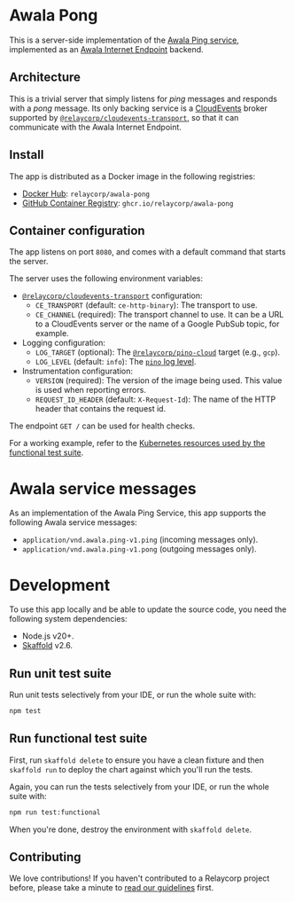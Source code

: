 # Awala Pong

This is a server-side implementation of the [Awala Ping service](https://specs.awala.network/RS-014), implemented as an [Awala Internet Endpoint](https://docs.relaycorp.tech/awala-pong/) backend.

## Architecture

This is a trivial server that simply listens for _ping_ messages and responds with a _pong_ message. Its only backing service is a [CloudEvents](https://cloudevents.io) broker supported by [`@relaycorp/cloudevents-transport`](https://www.npmjs.com/package/@relaycorp/cloudevents-transport), so that it can communicate with the Awala Internet Endpoint.

## Install

The app is distributed as a Docker image in the following registries:

- [Docker Hub](https://hub.docker.com/r/relaycorp/awala-pong): `relaycorp/awala-pong`
- [GitHub Container Registry](https://github.com/relaycorp/awala-pong/pkgs/container/awala-pong): `ghcr.io/relaycorp/awala-pong`

## Container configuration

The app listens on port `8080`, and comes with a default command that starts the server.

The server uses the following environment variables:

- [`@relaycorp/cloudevents-transport`](https://www.npmjs.com/package/@relaycorp/cloudevents-transport) configuration:
  - `CE_TRANSPORT` (default: `ce-http-binary`): The transport to use.
  - `CE_CHANNEL` (required): The transport channel to use. It can be a URL to a CloudEvents server or the name of a Google PubSub topic, for example.
- Logging configuration:
  - `LOG_TARGET` (optional): The [`@relaycorp/pino-cloud`](https://www.npmjs.com/package/@relaycorp/pino-cloud) target (e.g., `gcp`).
  - `LOG_LEVEL` (default: `info`): The [`pino` log level](https://github.com/pinojs/pino/blob/master/docs/api.md#levels).
- Instrumentation configuration:
  - `VERSION` (required): The version of the image being used. This value is used when reporting errors.
  - `REQUEST_ID_HEADER` (default: `X-Request-Id`): The name of the HTTP header that contains the request id.

The endpoint `GET /` can be used for health checks.

For a working example, refer to the [Kubernetes resources used by the functional test suite](k8s).

# Awala service messages

As an implementation of the Awala Ping Service, this app supports the following Awala service messages:

- `application/vnd.awala.ping-v1.ping` (incoming messages only).
- `application/vnd.awala.ping-v1.pong` (outgoing messages only).

# Development

To use this app locally and be able to update the source code, you need the following system dependencies:

- Node.js v20+.
- [Skaffold](https://skaffold.dev/) v2.6.

## Run unit test suite

Run unit tests selectively from your IDE, or run the whole suite with:

```bash
npm test
```

## Run functional test suite

First, run `skaffold delete` to ensure you have a clean fixture and then `skaffold run` to deploy the chart against which you'll run the tests.

Again, you can run the tests selectively from your IDE, or run the whole suite with:

```bash
npm run test:functional
```

When you're done, destroy the environment with `skaffold delete`.

## Contributing

We love contributions! If you haven't contributed to a Relaycorp project before, please take a minute to [read our guidelines](https://github.com/relaycorp/.github/blob/master/CONTRIBUTING.md) first.
